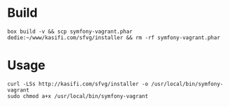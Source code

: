 Build
=====

    box build -v && scp symfony-vagrant.phar dedie:~/www/kasifi.com/sfvg/installer && rm -rf symfony-vagrant.phar

Usage
=====

    curl -LSs http://kasifi.com/sfvg/installer -o /usr/local/bin/symfony-vagrant
    sudo chmod a+x /usr/local/bin/symfony-vagrant
